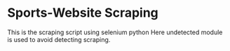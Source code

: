 # Sports-Website Scraping
This is the scraping script using selenium python
Here undetected module is used to avoid detecting scraping.
